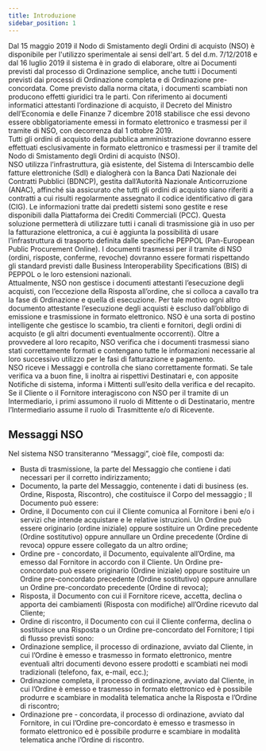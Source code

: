 ```yaml
---
title: Introduzione
sidebar_position: 1
---
```


Dal 15 maggio 2019 il Nodo di Smistamento degli Ordini di acquisto (NSO) è disponibile per 
l'utilizzo sperimentale ai sensi dell'art. 5 del d.m. 7/12/2018 e dal 16 luglio 2019 il sistema è in 
grado di elaborare, oltre ai Documenti previsti dal processo di Ordinazione semplice, anche tutti i 
Documenti previsti dai processi di Ordinazione completa e di Ordinazione pre-concordata. 
Come previsto dalla norma citata, i documenti scambiati non producono effetti giuridici tra le parti.
Con riferimento ai documenti informatici attestanti l’ordinazione di acquisto, il Decreto del 
Ministro dell’Economia e delle Finanze 7 dicembre 2018 stabilisce che essi devono essere 
obbligatoriamente emessi in formato elettronico e trasmessi per il tramite di NSO, con decorrenza 
dal 1 ottobre 2019.           
Tutti gli ordini di acquisto della pubblica amministrazione dovranno essere effettuati 
esclusivamente in formato elettronico e trasmessi per il tramite del Nodo di Smistamento degli 
Ordini di acquisto (NSO).         
NSO utilizza l’infrastruttura, già esistente, del Sistema di Interscambio delle fatture elettroniche 
(SdI) e dialogherà con la Banca Dati Nazionale dei Contratti Pubblici (BDNCP), gestita 
dall’Autorità Nazionale Anticorruzione (ANAC), affinché sia assicurato che tutti gli ordini di 
acquisto siano riferiti a contratti a cui risulti regolarmente assegnato il codice identificativo di gara 
(CIG).
Le informazioni tratte dai predetti sistemi sono gestite e rese disponibili dalla Piattaforma dei 
Crediti Commerciali (PCC). 
Questa soluzione permetterà di utilizzare tutti i canali di trasmissione già in uso per la fatturazione 
elettronica, a cui è aggiunta la possibilità di usare l’infrastruttura di trasporto definita dalle 
specifiche PEPPOL (Pan-European Public Procurement Online).
I documenti trasmessi per il tramite di NSO (ordini, risposte, conferme, revoche) dovranno essere 
formati rispettando gli standard previsti dalle Business Interoperability Specifications (BIS) di 
PEPPOL o le loro estensioni nazionali.         
Attualmente, NSO non gestisce i documenti attestanti l’esecuzione degli acquisti, con l’eccezione 
della Risposta all’ordine, che si colloca a cavallo tra la fase di Ordinazione e quella di esecuzione. 
Per tale motivo ogni altro documento attestante l’esecuzione degli acquisti è escluso dall’obbligo 
di emissione e trasmissione in formato elettronico.
NSO è una sorta di postino intelligente che gestisce lo scambio, tra clienti e fornitori, degli ordini 
di acquisto (e gli altri documenti eventualmente occorrenti). Oltre a provvedere al loro recapito, 
NSO verifica che i documenti trasmessi siano stati correttamente formati e contengano tutte le 
informazioni necessarie al loro successivo utilizzo per le fasi di fatturazione e pagamento.          
NSO riceve i Messaggi e controlla che siano correttamente formati. Se tale verifica va a buon fine, 
li inoltra ai rispettivi Destinatari e, con apposite Notifiche di sistema, informa i Mittenti sull’esito 
della verifica e del recapito.
Se il Cliente o il Fornitore interagiscono con NSO per il tramite di un Intermediario, i primi 
assumono il ruolo di Mittente o di Destinatario, mentre l’Intermediario assume il ruolo di 
Trasmittente e/o di Ricevente.

## Messaggi NSO

Nel sistema NSO transiteranno “Messaggi”, cioè file, composti da:
- Busta di trasmissione, la parte del Messaggio che contiene i dati necessari per il corretto 
indirizzamento; 
- Documento, la parte del Messaggio, contenente i dati di business (es. Ordine, Risposta, 
Riscontro), che costituisce il Corpo del messaggio ; 
Il Documento può essere:
- Ordine, il Documento con cui il Cliente comunica al Fornitore i beni e/o i servizi che intende 
acquistare e le relative istruzioni. Un Ordine può essere originario (ordine iniziale) oppure 
sostituire un Ordine precedente (Ordine sostitutivo) oppure annullare un Ordine precedente 
(Ordine di revoca) oppure essere collegato da un altro ordine; 
- Ordine pre - concordato, il Documento, equivalente all’Ordine, ma emesso dal Fornitore in
accordo con il Cliente. Un Ordine pre-concordato può essere originario (Ordine iniziale) oppure 
sostituire un Ordine pre-concordato precedente (Ordine sostitutivo) oppure annullare un Ordine 
pre-concordato precedente (Ordine di revoca); 
- Risposta, il Documento con cui il Fornitore riceve, accetta, declina o apporta dei cambiamenti 
(Risposta con modifiche) all’Ordine ricevuto dal Cliente; 
- Ordine di riscontro, il Documento con cui il Cliente conferma, declina o sostituisce una Risposta 
o un Ordine pre-concordato del Fornitore;
I tipi di flusso previsti sono:
- Ordinazione semplice, il processo di ordinazione, avviato dal Cliente, in cui l’Ordine è emesso e 
trasmesso in formato elettronico, mentre eventuali altri documenti devono essere prodotti e 
scambiati nei modi tradizionali (telefono, fax, e-mail, ecc.); 
- Ordinazione completa, il processo di ordinazione, avviato dal Cliente, in cui l’Ordine è emesso 
e trasmesso in formato elettronico ed è possibile produrre e scambiare in modalità telematica anche 
la Risposta e l’Ordine di riscontro; 
- Ordinazione pre - concordata, il processo di ordinazione, avviato dal Fornitore, in cui l’Ordine 
pre-concordato è emesso e trasmesso in formato elettronico ed è possibile produrre e scambiare in 
modalità telematica anche l’Ordine di riscontro.

